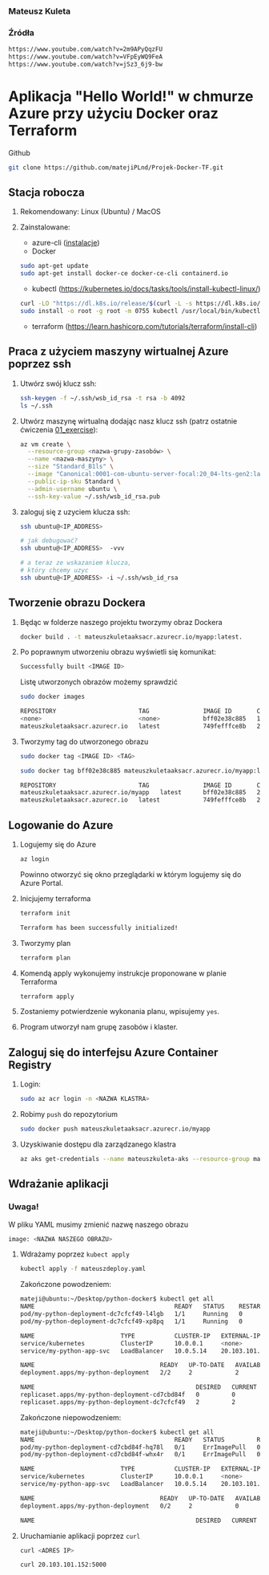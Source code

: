 ### Mateusz Kuleta

### Źródła

   ```bash
   https://www.youtube.com/watch?v=2m9APyQqzFU 
   https://www.youtube.com/watch?v=VFpEyWQ9FeA 
   https://www.youtube.com/watch?v=jSz3_6j9-bw
   ```

# Aplikacja "Hello World!" w chmurze Azure przy użyciu Docker oraz Terraform

Github

   ```bash
   git clone https://github.com/matejiPLnd/Projek-Docker-TF.git
   ``` 

## Stacja robocza

1. Rekomendowany: Linux (Ubuntu) / MacOS
2. Zainstalowane:

   - azure-cli ([instalacje](https://docs.microsoft.com/en-us/cli/azure/install-azure-cli))
   - Docker
   
    ```bash
    sudo apt-get update
    sudo apt-get install docker-ce docker-ce-cli containerd.io
    ```
    
   - kubectl (https://kubernetes.io/docs/tasks/tools/install-kubectl-linux/)

   ```bash
   curl -LO "https://dl.k8s.io/release/$(curl -L -s https://dl.k8s.io/release/stable.txt)/bin/linux/amd64/kubectl"
   sudo install -o root -g root -m 0755 kubectl /usr/local/bin/kubectl
   ```

   - terraform (https://learn.hashicorp.com/tutorials/terraform/install-cli)

## Praca z użyciem maszyny wirtualnej Azure poprzez ssh


1. Utwórz swój klucz ssh:

   ```bash
   ssh-keygen -f ~/.ssh/wsb_id_rsa -t rsa -b 4092
   ls ~/.ssh
   ```

2. Utwórz maszynę wirtualną dodając nasz klucz ssh (patrz ostatnie ćwiczenia [01_exercise](../01_exercise/manual.md)): 

   ```bash
   az vm create \
     --resource-group <nazwa-grupy-zasobów> \
     --name <nazwa-maszyny> \
     --size "Standard_B1ls" \
     --image "Canonical:0001-com-ubuntu-server-focal:20_04-lts-gen2:latest"  \
     --public-ip-sku Standard \
     --admin-username ubuntu \
     --ssh-key-value ~/.ssh/wsb_id_rsa.pub
   ```

3. zaloguj się z uzyciem klucza ssh:

   ```bash
   ssh ubuntu@<IP_ADDRESS>

   # jak debugować?
   ssh ubuntu@<IP_ADDRESS>  -vvv

   # a teraz ze wskazaniem klucza,
   # który chcemy uzyc
   ssh ubuntu@<IP_ADDRESS> -i ~/.ssh/wsb_id_rsa
   ```


## Tworzenie obrazu Dockera

1. Będąc w folderze naszego projektu tworzymy obraz Dockera
   
   ```bash
   docker build . -t mateuszkuletaaksacr.azurecr.io/myapp:latest.
   ```

2. Po poprawnym utworzeniu obrazu wyświetli się komunikat:
   
   ```bash
   Successfully built <IMAGE ID>
   ```
   
   Listę utworzonych obrazów możemy sprawdzić
   
   ```bash
   sudo docker images
   ```
   
   ```bash
   REPOSITORY                       TAG               IMAGE ID       CREATED          SIZE
   <none>                           <none>            bff02e38c885   12 seconds ago   300MB
   mateuszkuletaaksacr.azurecr.io   latest            749fefffce8b   24 minutes ago   300MB
   ```
3. Tworzymy tag do utworzonego obrazu

   ```bash
   sudo docker tag <IMAGE ID> <TAG>
   
   sudo docker tag bff02e38c885 mateuszkuletaaksacr.azurecr.io/myapp:latest
   ```
   
   ```bash
   REPOSITORY                       TAG               IMAGE ID       CREATED          SIZE
   mateuszkuletaaksacr.azurecr.io/myapp   latest      bff02e38c885   24 minutes ago   300MB
   mateuszkuletaaksacr.azurecr.io   latest            749fefffce8b   24 minutes ago   300MB
   ```
## Logowanie do Azure


1. Logujemy się do Azure

   ```bash
   az login
   ```

   Powinno otworzyć się okno przeglądarki w którym logujemy się do Azure Portal.
   
2. Inicjujemy terraforma
   
   ```bash
   terraform init
   ```
   
   ```bash
   Terraform has been successfully initialized!
   ```
   
3. Tworzymy plan

    ```bash
   terraform plan
   ```

4. Komendą apply wykonujemy instrukcje proponowane w planie Terraforma

   ```bash
   terraform apply
   ```

5. Zostaniemy potwierdzenie wykonania planu, wpisujemy `yes`.


5. Program utworzył nam grupę zasobów i klaster.

## Zaloguj się do interfejsu Azure Container Registry

1. Login:

   ```bash
   sudo az acr login -n <NAZWA KLASTRA>
   ```

2. Robimy `push` do repozytorium

   ```bash
   sudo docker push mateuszkuletaaksacr.azurecr.io/myapp
   ```

3. Uzyskiwanie dostępu dla zarządzanego klastra

   ```bash
   az aks get-credentials --name mateuszkuleta-aks --resource-group mateuszkuleta_aks_tf_rg
   ```

## Wdrażanie aplikacji

   ### Uwaga!
   W pliku YAML musimy zmienić nazwę naszego obrazu
   
   ```bash
   image: <NAZWA NASZEGO OBRAZU>
   ```
   
1. Wdrażamy poprzez `kubect apply`

   ```bash
   kubectl apply -f mateuszdeploy.yaml
   ```

   Zakończone powodzeniem:

   ```bash
   mateji@ubuntu:~/Desktop/python-docker$ kubectl get all
   NAME                                       READY   STATUS    RESTARTS   AGE
   pod/my-python-deployment-dc7cfcf49-l4lgb   1/1     Running   0          35s
   pod/my-python-deployment-dc7cfcf49-xp8pq   1/1     Running   0          25s

   NAME                        TYPE           CLUSTER-IP   EXTERNAL-IP      PORT(S)          AGE
   service/kubernetes          ClusterIP      10.0.0.1     <none>           443/TCP          29m
   service/my-python-app-svc   LoadBalancer   10.0.5.14    20.103.101.152   5000:32225/TCP   4m38s

   NAME                                   READY   UP-TO-DATE   AVAILABLE   AGE
   deployment.apps/my-python-deployment   2/2     2            2           4m38s

   NAME                                             DESIRED   CURRENT   READY   AGE
   replicaset.apps/my-python-deployment-cd7cbd84f   0         0         0       4m38s
   replicaset.apps/my-python-deployment-dc7cfcf49   2         2         2       35s
   ```
   Zakończone niepowodzeniem:
   
   ```bash
   mateji@ubuntu:~/Desktop/python-docker$ kubectl get all
   NAME                                       READY   STATUS         RESTARTS   AGE
   pod/my-python-deployment-cd7cbd84f-hq78l   0/1     ErrImagePull   0          58s
   pod/my-python-deployment-cd7cbd84f-whx4r   0/1     ErrImagePull   0          58s

   NAME                        TYPE           CLUSTER-IP   EXTERNAL-IP      PORT(S)          AGE
   service/kubernetes          ClusterIP      10.0.0.1     <none>           443/TCP          25m
   service/my-python-app-svc   LoadBalancer   10.0.5.14    20.103.101.152   5000:32225/TCP   58s

   NAME                                   READY   UP-TO-DATE   AVAILABLE   AGE
   deployment.apps/my-python-deployment   0/2     2            0           58s

   NAME                                             DESIRED   CURRENT   READY   AGE
   ```

2. Uruchamianie aplikacji poprzez `curl`

   ```bash
   curl <ADRES IP>
   
   curl 20.103.101.152:5000
   ```

